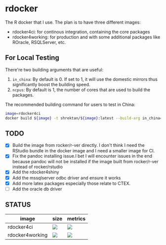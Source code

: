 # rdocker

The R docker that I use. The plan is to have three different images:

- rdocker4ci: for continous integration, containing the core packages
- rdocker4working: for production and with some additional packages like ROracle, RSQLServer, etc.

## For Local Testing

There're two building arguments that are useful:

1. `in_china`: By default is 0. If set to 1, it will use the domestic mirrors thus significantly boost the building speed.
1. `ncpus`: By default is 1, the number of cores that are used to build the packages.

The recommended building command for users to test in China:

```bash
image=rdocker4ci
docker build ${image} -t shrektan/${image}:latest --build-arg in_china=1 --build-arg ncpus=8
```

## TODO

- [x] Build the image from rocker/r-ver directly. I don't think I need the RStudio bundle in the docker image and I need a smaller image for CI.
- [x] Fix the pandoc installing issue.I bet I will encounter issues in the end because pandoc will not be installed if the image built from rocker/r-ver instead of rocker/rstudio
- [x] Add the rdocker4shiny
- [x] Add the mssqlserver odbc driver and ensure it works
- [x] Add more latex packages especially those relate to CTEX.
- [ ] Add the oracle db driver

## STATUS

image | size | metrics
----------|----------------|--------------
rdocker4ci | [![](https://images.microbadger.com/badges/image/shrektan/rdocker4ci.svg)](https://microbadger.com/images/shrektan/rdocker4ci "Get your own image badge on microbadger.com") | [![](https://images.microbadger.com/badges/version/shrektan/rdocker4ci.svg)](https://microbadger.com/images/shrektan/rdocker4ci "Get your own version badge on microbadger.com")
rdocker4working | [![](https://images.microbadger.com/badges/image/shrektan/rdocker4working.svg)](https://microbadger.com/images/shrektan/rdocker4working "Get your own image badge on microbadger.com") | [![](https://images.microbadger.com/badges/version/shrektan/rdocker4working.svg)](https://microbadger.com/images/shrektan/rdocker4working "Get your own version badge on microbadger.com")
